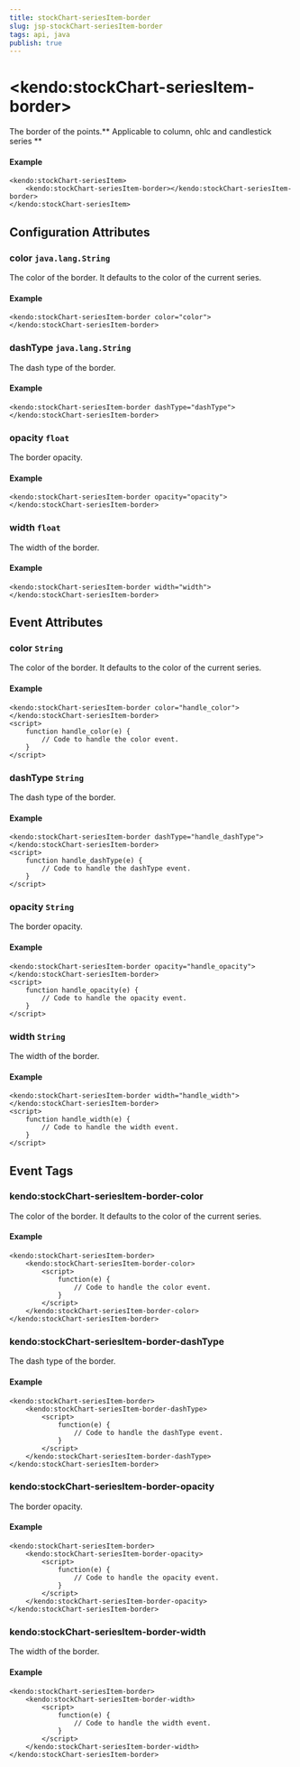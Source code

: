 ```yaml
---
title: stockChart-seriesItem-border
slug: jsp-stockChart-seriesItem-border
tags: api, java
publish: true
---
```


# \<kendo:stockChart-seriesItem-border\>

The border of the points.** Applicable to column, ohlc and candlestick series **

#### Example
    <kendo:stockChart-seriesItem>
        <kendo:stockChart-seriesItem-border></kendo:stockChart-seriesItem-border>
    </kendo:stockChart-seriesItem>

## Configuration Attributes

### color `java.lang.String`

The color of the border.  It defaults to the color of the current series.

#### Example
    <kendo:stockChart-seriesItem-border color="color">
    </kendo:stockChart-seriesItem-border>

### dashType `java.lang.String`

The dash type of the border.

#### Example
    <kendo:stockChart-seriesItem-border dashType="dashType">
    </kendo:stockChart-seriesItem-border>

### opacity `float`

The border opacity.

#### Example
    <kendo:stockChart-seriesItem-border opacity="opacity">
    </kendo:stockChart-seriesItem-border>

### width `float`

The width of the border.

#### Example
    <kendo:stockChart-seriesItem-border width="width">
    </kendo:stockChart-seriesItem-border>


## Event Attributes

### color `String`

The color of the border.  It defaults to the color of the current series.


#### Example
    <kendo:stockChart-seriesItem-border color="handle_color">
    </kendo:stockChart-seriesItem-border>
    <script>
        function handle_color(e) {
            // Code to handle the color event.
        }
    </script>

### dashType `String`

The dash type of the border.


#### Example
    <kendo:stockChart-seriesItem-border dashType="handle_dashType">
    </kendo:stockChart-seriesItem-border>
    <script>
        function handle_dashType(e) {
            // Code to handle the dashType event.
        }
    </script>

### opacity `String`

The border opacity.


#### Example
    <kendo:stockChart-seriesItem-border opacity="handle_opacity">
    </kendo:stockChart-seriesItem-border>
    <script>
        function handle_opacity(e) {
            // Code to handle the opacity event.
        }
    </script>

### width `String`

The width of the border.


#### Example
    <kendo:stockChart-seriesItem-border width="handle_width">
    </kendo:stockChart-seriesItem-border>
    <script>
        function handle_width(e) {
            // Code to handle the width event.
        }
    </script>

## Event Tags

### kendo:stockChart-seriesItem-border-color

The color of the border.  It defaults to the color of the current series.


#### Example
    <kendo:stockChart-seriesItem-border>
        <kendo:stockChart-seriesItem-border-color>
            <script>
                function(e) {
                    // Code to handle the color event.
                }
            </script>
        </kendo:stockChart-seriesItem-border-color>
    </kendo:stockChart-seriesItem-border>

### kendo:stockChart-seriesItem-border-dashType

The dash type of the border.


#### Example
    <kendo:stockChart-seriesItem-border>
        <kendo:stockChart-seriesItem-border-dashType>
            <script>
                function(e) {
                    // Code to handle the dashType event.
                }
            </script>
        </kendo:stockChart-seriesItem-border-dashType>
    </kendo:stockChart-seriesItem-border>

### kendo:stockChart-seriesItem-border-opacity

The border opacity.


#### Example
    <kendo:stockChart-seriesItem-border>
        <kendo:stockChart-seriesItem-border-opacity>
            <script>
                function(e) {
                    // Code to handle the opacity event.
                }
            </script>
        </kendo:stockChart-seriesItem-border-opacity>
    </kendo:stockChart-seriesItem-border>

### kendo:stockChart-seriesItem-border-width

The width of the border.


#### Example
    <kendo:stockChart-seriesItem-border>
        <kendo:stockChart-seriesItem-border-width>
            <script>
                function(e) {
                    // Code to handle the width event.
                }
            </script>
        </kendo:stockChart-seriesItem-border-width>
    </kendo:stockChart-seriesItem-border>

 
